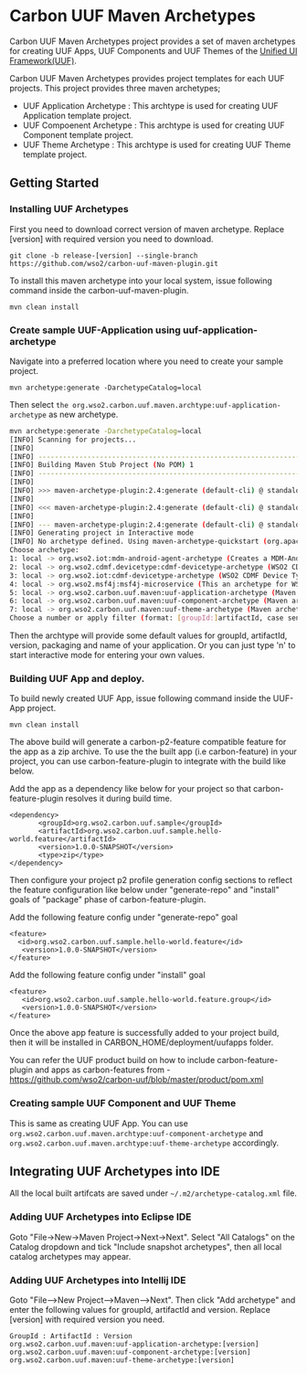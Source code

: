 # Carbon UUF Maven Archetypes

Carbon UUF Maven Archetypes project provides a set of maven archetypes for creating UUF Apps, UUF Components and UUF Themes of the [Unified UI Framework(UUF)](https://github.com/wso2/carbon-uuf).

Carbon UUF Maven Archetypes provides project templates for each UUF projects. This project provides three maven archetypes;

* UUF Application Archetype : This archtype is used for creating UUF Application template project.
* UUF Compoenent Archetype : This archtype is used for creating UUF Component template project.
* UUF Theme Archetype : This archtype is used for creating UUF Theme template project.

## Getting Started

### Installing UUF Archetypes

First you need to download correct version of maven archetype. Replace [version] with required version you need to download. 

    git clone -b release-[version] --single-branch https://github.com/wso2/carbon-uuf-maven-plugin.git

To install this maven archetype into your local system, issue following command inside the carbon-uuf-maven-plugin.

    mvn clean install

### Create sample UUF-Application using uuf-application-archetype

Navigate into a preferred location where you need to create your sample project.
  
    mvn archetype:generate -DarchetypeCatalog=local
  
Then select `the org.wso2.carbon.uuf.maven.archtype:uuf-application-archetype` as new archetype.   

```sh
mvn archetype:generate -DarchetypeCatalog=local
[INFO] Scanning for projects...
[INFO]
[INFO] ------------------------------------------------------------------------
[INFO] Building Maven Stub Project (No POM) 1
[INFO] ------------------------------------------------------------------------
[INFO]
[INFO] >>> maven-archetype-plugin:2.4:generate (default-cli) @ standalone-pom >>>
[INFO]
[INFO] <<< maven-archetype-plugin:2.4:generate (default-cli) @ standalone-pom <<<
[INFO]
[INFO] --- maven-archetype-plugin:2.4:generate (default-cli) @ standalone-pom ---
[INFO] Generating project in Interactive mode
[INFO] No archetype defined. Using maven-archetype-quickstart (org.apache.maven.archetypes:maven-archetype-quickstart:1.0)
Choose archetype:
1: local -> org.wso2.iot:mdm-android-agent-archetype (Creates a MDM-Android agent project)
2: local -> org.wso2.cdmf.devicetype:cdmf-devicetype-archetype (WSO2 CDMF Device Type Archetype)
3: local -> org.wso2.iot:cdmf-devicetype-archetype (WSO2 CDMF Device Type Archetype)
4: local -> org.wso2.msf4j:msf4j-microservice (This an archetype for WSO2 MSF4J microservice)
5: local -> org.wso2.carbon.uuf.maven:uuf-application-archetype (Maven archetype for UUF apps)
6: local -> org.wso2.carbon.uuf.maven:uuf-component-archetype (Maven archetype for UUF components)
7: local -> org.wso2.carbon.uuf.maven:uuf-theme-archetype (Maven archetype for UUF themes)
Choose a number or apply filter (format: [groupId:]artifactId, case sensitive contains): : 5
```

Then the archtype will provide some default values for groupId, artifactId, version, packaging and name of your application.
Or you can just type 'n' to start interactive mode for entering your own values.

### Building UUF App and deploy.

To build newly created UUF App, issue following command inside the UUF-App project.

    mvn clean install

The above build will generate a carbon-p2-feature compatible feature for the app as a zip archive.
To use the the built app (i.e carbon-feature) in your project, you can use carbon-feature-plugin to integrate with the build like below.

Add the app as a dependency like below for your project so that carbon-feature-plugin resolves it during build time.

    <dependency>
           <groupId>org.wso2.carbon.uuf.sample</groupId>
           <artifactId>org.wso2.carbon.uuf.sample.hello-world.feature</artifactId>
           <version>1.0.0-SNAPSHOT</version>
           <type>zip</type>
    </dependency>

Then configure your project p2 profile generation config sections to reflect the feature configuration like below under
"generate-repo" and "install" goals of "package" phase of carbon-feature-plugin.

Add the following feature config under "generate-repo" goal

    <feature>
      <id>org.wso2.carbon.uuf.sample.hello-world.feature</id>
       <version>1.0.0-SNAPSHOT</version>
    </feature>

Add the following feature config under "install" goal

    <feature>
       <id>org.wso2.carbon.uuf.sample.hello-world.feature.group</id>
       <version>1.0.0-SNAPSHOT</version>
    </feature>


Once the above app feature is successfully added to your project build, then it will be installed in CARBON_HOME/deployment/uufapps folder.

You can refer the UUF product build on how to include carbon-feature-plugin and apps as carbon-features from - https://github.com/wso2/carbon-uuf/blob/master/product/pom.xml

### Creating sample UUF Component and UUF Theme

This is same as creating UUF App. You can use `org.wso2.carbon.uuf.maven.archtype:uuf-component-archetype` and `org.wso2.carbon.uuf.maven.archtype:uuf-theme-archetype` accordingly.

## Integrating UUF Archetypes into IDE

All the local built artifcats are saved under `~/.m2/archetype-catalog.xml` file.

### Adding UUF Archetypes into Eclipse IDE
Goto "File->New->Maven Project->Next->Next". Select "All Catalogs" on the Catalog dropdown and tick "Include snapshot archetypes", then all local catalog archetypes may appear.

### Adding UUF Archetypes into Intellij IDE

Goto "File-->New Project-->Maven-->Next". Then click "Add archetype" and enter the following values for groupId, artifactId and version. Replace [version] with required version you need. 

    GroupId : ArtifactId : Version
    org.wso2.carbon.uuf.maven:uuf-application-archetype:[version]
    org.wso2.carbon.uuf.maven:uuf-component-archetype:[version]
    org.wso2.carbon.uuf.maven:uuf-theme-archetype:[version]
